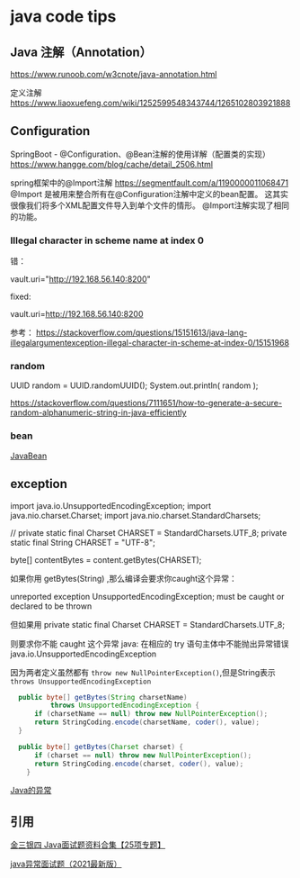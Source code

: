 # java code tips

## Java 注解（Annotation）
https://www.runoob.com/w3cnote/java-annotation.html

定义注解
https://www.liaoxuefeng.com/wiki/1252599548343744/1265102803921888


## Configuration
SpringBoot - @Configuration、@Bean注解的使用详解（配置类的实现）
https://www.hangge.com/blog/cache/detail_2506.html

spring框架中的@Import注解
https://segmentfault.com/a/1190000011068471
@Import 是被用来整合所有在@Configuration注解中定义的bean配置。
这其实很像我们将多个XML配置文件导入到单个文件的情形。
@Import注解实现了相同的功能。

### Illegal character in scheme name at index 0

错：

vault.uri="http://192.168.56.140:8200"

fixed:

vault.uri=http://192.168.56.140:8200

参考： https://stackoverflow.com/questions/15151613/java-lang-illegalargumentexception-illegal-character-in-scheme-at-index-0/15151968

### random


UUID random = UUID.randomUUID();
System.out.println( random );

https://stackoverflow.com/questions/7111651/how-to-generate-a-secure-random-alphanumeric-string-in-java-efficiently

### bean

[JavaBean](https://www.liaoxuefeng.com/wiki/1252599548343744/1260474416351680)


## exception

import java.io.UnsupportedEncodingException;
import java.nio.charset.Charset;
import java.nio.charset.StandardCharsets;

// private static final Charset CHARSET = StandardCharsets.UTF_8;
private static final String CHARSET = "UTF-8";

byte[] contentBytes = content.getBytes(CHARSET);

如果你用 getBytes(String) ,那么编译会要求你caught这个异常：

unreported exception UnsupportedEncodingException; must be caught or declared to be thrown

但如果用
private static final Charset CHARSET = StandardCharsets.UTF_8;

则要求你不能 caught 这个异常
java: 在相应的 try 语句主体中不能抛出异常错误java.io.UnsupportedEncodingException

因为两者定义虽然都有 `throw new NullPointerException()`,但是String表示`throws UnsupportedEncodingException`

```java
  public byte[] getBytes(String charsetName)
          throws UnsupportedEncodingException {
      if (charsetName == null) throw new NullPointerException();
      return StringCoding.encode(charsetName, coder(), value);
  }

  public byte[] getBytes(Charset charset) {
      if (charset == null) throw new NullPointerException();
      return StringCoding.encode(charset, coder(), value);
    }
```

[Java的异常](https://www.liaoxuefeng.com/wiki/1252599548343744/1264734349295520)

## 引用

[金三银四 Java面试题资料合集【25项专题】](https://mp.weixin.qq.com/s/VZ7wormwowlSPnA_XAnZaw)

[java异常面试题（2021最新版）](https://www.jianshu.com/p/2eb469e335d3)


